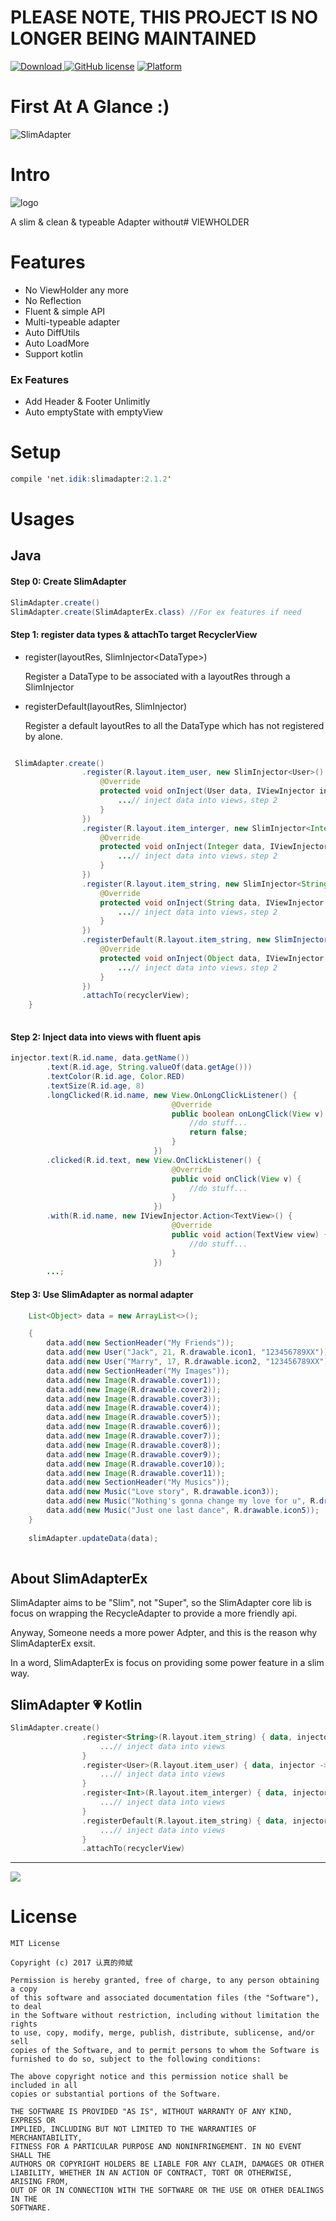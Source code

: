 # PLEASE NOTE, THIS PROJECT IS NO LONGER BEING MAINTAINED


[ ![Download](https://api.bintray.com/packages/idik-net/SlimAdapter/SlimAdapter/images/download.svg) ](https://bintray.com/idik-net/SlimAdapter/SlimAdapter/_latestVersion)
[![GitHub license](https://img.shields.io/badge/license-MIT-blue.svg)](https://raw.githubusercontent.com/MEiDIK/SlimAdapter/master/LICENSE)
[![Platform](https://img.shields.io/badge/platform-Android-green.svg)](http://developer.android.com/index.html)



# First At A Glance :)

![SlimAdapter](https://raw.githubusercontent.com/MEiDIK/SlimAdapter/master/SlimAdapter.jpg)



# Intro


![logo](./slimadapter-logo.png)


A slim &amp; clean &amp; typeable Adapter without# VIEWHOLDER

# Features

* No ViewHolder any more
* No Reflection
* Fluent & simple API
* Multi-typeable adapter
* Auto DiffUtils
* Auto LoadMore
* Support kotlin

### Ex Features

* Add Header & Footer Unlimitly
* Auto emptyState with emptyView


# Setup
```java
compile 'net.idik:slimadapter:2.1.2'
```

# Usages

## Java

#### Step 0: Create SlimAdapter
```java
SlimAdapter.create()
SlimAdapter.create(SlimAdapterEx.class) //For ex features if need

```


#### Step 1: register data types & attachTo target RecyclerView

* register(layoutRes, SlimInjector\<DataType\>)

  Register a DataType to be associated with a layoutRes through a SlimInjector
 
* registerDefault(layoutRes, SlimInjector)

  Register a default layoutRes to all the DataType which has not registered by alone.

```java        

 SlimAdapter.create()
                .register(R.layout.item_user, new SlimInjector<User>() {
                    @Override
                    protected void onInject(User data, IViewInjector injector) {
                        ...// inject data into views，step 2
                    }
                })
                .register(R.layout.item_interger, new SlimInjector<Integer>() {
                    @Override
                    protected void onInject(Integer data, IViewInjector injector) {
                        ...// inject data into views，step 2
                    }
                })
                .register(R.layout.item_string, new SlimInjector<String>() {
                    @Override
                    protected void onInject(String data, IViewInjector injector) {
                        ...// inject data into views，step 2
                    }
                })
                .registerDefault(R.layout.item_string, new SlimInjector() {
                    @Override
                    protected void onInject(Object data, IViewInjector injector) {
                        ...// inject data into views，step 2
                    }
                })
                .attachTo(recyclerView);
    }
    
```


#### Step 2: Inject data into views with fluent apis

```java
injector.text(R.id.name, data.getName())
        .text(R.id.age, String.valueOf(data.getAge()))
        .textColor(R.id.age, Color.RED)
        .textSize(R.id.age, 8)
        .longClicked(R.id.name, new View.OnLongClickListener() {
                                    @Override
                                    public boolean onLongClick(View v) {
                                        //do stuff...
                                        return false;
                                    }
                                })
        .clicked(R.id.text, new View.OnClickListener() {
                                    @Override
                                    public void onClick(View v) {
                                        //do stuff...
                                    }
                                })
        .with(R.id.name, new IViewInjector.Action<TextView>() {
                                    @Override
                                    public void action(TextView view) {
                                        //do stuff...
                                    }
                                })
        ...;
```


#### Step 3: Use SlimAdapter as normal adapter

```Java
    List<Object> data = new ArrayList<>();

    {
        data.add(new SectionHeader("My Friends"));
        data.add(new User("Jack", 21, R.drawable.icon1, "123456789XX"));
        data.add(new User("Marry", 17, R.drawable.icon2, "123456789XX"));
        data.add(new SectionHeader("My Images"));
        data.add(new Image(R.drawable.cover1));
        data.add(new Image(R.drawable.cover2));
        data.add(new Image(R.drawable.cover3));
        data.add(new Image(R.drawable.cover4));
        data.add(new Image(R.drawable.cover5));
        data.add(new Image(R.drawable.cover6));
        data.add(new Image(R.drawable.cover7));
        data.add(new Image(R.drawable.cover8));
        data.add(new Image(R.drawable.cover9));
        data.add(new Image(R.drawable.cover10));
        data.add(new Image(R.drawable.cover11));
        data.add(new SectionHeader("My Musics"));
        data.add(new Music("Love story", R.drawable.icon3));
        data.add(new Music("Nothing's gonna change my love for u", R.drawable.icon4));
        data.add(new Music("Just one last dance", R.drawable.icon5));
    }
    
    slimAdapter.updateData(data);
    
```

## About SlimAdapterEx

SlimAdapter aims to be "Slim", not "Super", so the SlimAdapter core lib is focus on wrapping the RecycleAdapter to provide a more friendly api.

Anyway, Someone needs a more power Adpter, and this is the reason why SlimAdapterEx exsit. 

In a word, SlimAdapterEx is focus on providing some power feature in a slim way.



## SlimAdapter 💗 Kotlin

```Kotlin
SlimAdapter.create()
                .register<String>(R.layout.item_string) { data, injector ->
                    ...// inject data into views
                }
                .register<User>(R.layout.item_user) { data, injector ->
                    ...// inject data into views
                }
                .register<Int>(R.layout.item_interger) { data, injector ->
                    ...// inject data into views
                }
                .registerDefault(R.layout.item_string) { data, injector ->
                    ...// inject data into views
                }
                .attachTo(recyclerView)
```


--------------

<a href='https://bintray.com/idik-net/SlimAdapter/SlimAdapter?source=watch' alt='Get automatic notifications about new "SlimAdapter" versions'><img src='https://www.bintray.com/docs/images/bintray_badge_color.png'></a>




# License

    MIT License

    Copyright (c) 2017 认真的帅斌

    Permission is hereby granted, free of charge, to any person obtaining a copy
    of this software and associated documentation files (the "Software"), to deal
    in the Software without restriction, including without limitation the rights
    to use, copy, modify, merge, publish, distribute, sublicense, and/or sell
    copies of the Software, and to permit persons to whom the Software is
    furnished to do so, subject to the following conditions:

    The above copyright notice and this permission notice shall be included in all
    copies or substantial portions of the Software.

    THE SOFTWARE IS PROVIDED "AS IS", WITHOUT WARRANTY OF ANY KIND, EXPRESS OR
    IMPLIED, INCLUDING BUT NOT LIMITED TO THE WARRANTIES OF MERCHANTABILITY,
    FITNESS FOR A PARTICULAR PURPOSE AND NONINFRINGEMENT. IN NO EVENT SHALL THE
    AUTHORS OR COPYRIGHT HOLDERS BE LIABLE FOR ANY CLAIM, DAMAGES OR OTHER
    LIABILITY, WHETHER IN AN ACTION OF CONTRACT, TORT OR OTHERWISE, ARISING FROM,
    OUT OF OR IN CONNECTION WITH THE SOFTWARE OR THE USE OR OTHER DEALINGS IN THE
    SOFTWARE.
